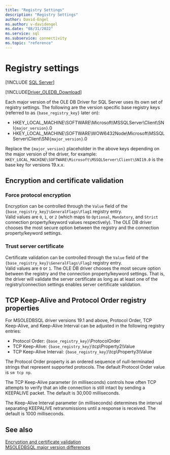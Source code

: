 ```yaml
---
title: "Registry Settings"
description: "Registry Settings"
author: David-Engel
ms.author: v-davidengel
ms.date: "08/31/2022"
ms.service: sql
ms.subservice: connectivity
ms.topic: "reference"
---
```

# Registry settings
[!INCLUDE [SQL Server](../../../includes/applies-to-version/sql-asdb-asdbmi-asa-pdw.md)]

[!INCLUDE[Driver_OLEDB_Download](../../../includes/driver_oledb_download.md)]

Each major version of the OLE DB Driver for SQL Server uses its own set of registry settings. The following are the version specific base registry keys (referred to as `{base_registry_key}` later on):  
- HKEY_LOCAL_MACHINE\SOFTWARE\Microsoft\MSSQLServer\Client\SNI`{major_version}`.0
- HKEY_LOCAL_MACHINE\SOFTWARE\WOW6432Node\Microsoft\MSSQLServer\Client\SNI`{major_version}`.0

Replace the `{major_version}` placeholder in the above keys depending on the major version of the driver, for example: `HKEY_LOCAL_MACHINE\SOFTWARE\Microsoft\MSSQLServer\Client\SNI19.0` is the base key for versions 19.x.x.

## Encryption and certificate validation

### Force protocol encryption

Encryption can be controlled through the `Value` field of the `{base_registry_key}\GeneralFlags\Flag1` registry entry.  
Valid values are `0`, `1`, or `2` (which maps to `Optional`, `Mandatory`, and `Strict` connection property/keyword values respectively). The OLE DB driver chooses the most secure option between the registry and the connection property/keyword settings.

### Trust server certificate

Certificate validation can be controlled through the `Value` field of the `{base_registry_key}\GeneralFlags\Flag2` registry entry.  
Valid values are `0` or `1`. The OLE DB driver chooses the most secure option between the registry and the connection property/keyword settings. That is, the driver will validate the server certificate as long as at least one of the registry/connection settings enables server certificate validation.

## TCP Keep-Alive and Protocol Order registry properties

For MSOLEDBSQL driver versions 19.1 and above, Protocol Order, TCP Keep-Alive, and Keep-Alive Interval can be adjusted in the following registry entries:

- Protocol Order: `{base_registry_key}`\ProtocolOrder
- TCP Keep-Alive: `{base_registry_key}`\tcp\Property2\Value
- TCP Keep-Alive Interval: `{base_registry_key}`\tcp\Property3\Value

The Protocol Order property is an ordered sequence of null-terminated strings that represent supported protocols. The default Protocol Order value is `sm tcp np`.

The TCP Keep-Alive parameter (in milliseconds) controls how often TCP attempts to verify that an idle connection is still intact by sending a KEEPALIVE packet. The default is 30,000 milliseconds.

The Keep-Alive Interval parameter (in milliseconds) determines the interval separating KEEPALIVE retransmissions until a response is received. The default is 1000 milliseconds.

## See also 
[Encryption and certificate validation](./encryption-and-certificate-validation.md)  
[MSOLEDBSQL major version differences](../major-version-differences.md)  
